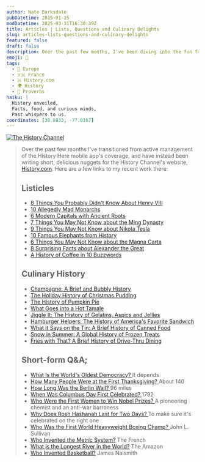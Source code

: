 ```yaml
---
author: Nate Barksdale
pubDatetime: 2015-01-15
modDatetime: 2025-03-31T16:30:39Z
title: Articles | Lists, Questions and Culinary Delights
slug: articles-lists-questions-and-culinary-delights
featured: false
draft: false
description: Over the past few months, I've been diving into the fun facts and intriguing stories of history for the History Channel's website.
emoji: 📜
tags:
  - 🍷 Europe
  - 🇫🇷 France
  - 🇭 History.com
  - 🌍 History
  - 🍲 Proverbs
haiku: |
  History unveiled,  
  Facts, food, and curious minds,  
  Past whispers to us.
coordinates: [38.8833, -77.0167]
---
```


[![The History Channel](@assets/images/history-log.png)](http://www.history.com/topics)

> Over the past few months I've transitioned from active management of the History Here mobile app's coverage, and have instead been writing short, delicious nuggets for the History Channel's website, [History.com](http://www.History.com). Here are a few links to my recent work there:
>
> ## Listicles
>
> - [8 Things You Probably Didn't Know About Henry VIII](http://www.history.com/news/history-lists/8-things-you-probably-didnt-know-about-henry-viii)
> - [10 Allegedly Mad Monarchs](http://www.history.com/news/history-lists/10-allegedly-mad-monarchs)
> - [6 Modern Capitals with Ancient Roots](http://www.history.com/news/history-lists/6-modern-capitals-with-ancient-roots)
> - [7 Things You May Not Know about the Ming Dynasty](http://www.history.com/news/history-lists/7-things-you-may-not-know-about-the-ming-dynasty)
> - [9 Things You May Not Know about Nikola Tesla](http://www.history.com/news/history-lists/9-things-you-may-not-know-about-nikola-tesla)
> - [10 Famous Elephants from History](http://www.history.com/news/history-lists/10-famous-elephants-from-history)
> - [6 Things You May Not Know about the Magna Carta](http://www.history.com/news/history-lists/6-things-you-might-not-know-about-the-magna-carta)
> - [8 Surprising Facts about Alexander the Great](http://www.history.com/news/history-lists/eight-surprising-facts-about-alexander-the-great)
> - [A History of Coffee in 10 Buzzwords](http://www.history.com/news/history-lists/a-history-of-coffee-in-10-buzzwords)
>
> ## Culinary History
>
> - [Champagne: A Brief and Bubbly History](http://www.history.com/news/hungry-history/champagne-a-brief-and-bubbly-history)
> - [The Holiday History of Christmas Pudding](http://www.history.com/news/hungry-history/the-holiday-history-of-christmas-pudding)
> - [The History of Pumpkin Pie](http://www.history.com/news/hungry-history/the-history-of-pumpkin-pie)
> - [What Goes into a Hot Tamale](http://www.history.com/news/hungry-history/what-goes-into-a-hot-tamale)
> - [Jiggle It: The History of Gelatins, Aspics and Jellies](http://www.history.com/news/hungry-history/jiggle-it-the-history-of-gelatins-aspics-and-jellies)
> - [Hamburger Helpers: The History of America's Favorite Sandwich](http://www.history.com/news/hungry-history/hamburger-helpers-the-history-of-americas-favorite-sandwich)
> - [What it Says on the Tin: A Brief History of Canned Food](http://www.history.com/news/hungry-history/what-it-says-on-the-tin-a-brief-history-of-canned-food)
> - [Snow in Summer: A Global History of Frozen Treats](http://www.history.com/news/hungry-history/snow-in-summer-a-global-history-of-ice-cream-and-other-frozen-treats)
> - [Fries with That? A Brief History of Drive-Thru Dining](http://www.history.com/news/hungry-history/fries-with-that-a-brief-history-of-drive-thru-dining)
>
> ## Short-form Q&A;
>
> - [What Is the World's Oldest Democracy? ](http://www.history.com/news/ask-history/what-is-the-worlds-oldest-democracy)It depends
> - [How Many People Were at the First Thanksgiving? ](http://www.history.com/news/ask-history/how-many-people-were-at-the-first-thanksgiving)About 140
> - [How Long Was the Berlin Wall? ](http://www.history.com/news/ask-history/how-long-was-the-berlin-wall)96 miles
> - [When Was Columbus Day First Celebrated? ](http://www.history.com/news/ask-history/when-was-columbus-day-first-celebrated)1792
> - [Who Were the First Women to Win Nobel Prizes? ](http://www.history.com/news/ask-history/who-were-the-first-women-to-win-nobel-prizes)A pioneering chemist and an anti-war barroness
> - [Why Does Rosh Hashanah Last for Two Days? ](http://www.history.com/news/ask-history/why-does-rosh-hashanah-last-for-two-days)To make sure it's celebrated on the right one
> - [Who Was the First World Heavyweight Boxing Champ? ](http://www.history.com/news/ask-history/who-was-the-first-world-heavyweight-boxing-champ)John L. Sullivan
> - [Who Invented the Metric System?](http://www.history.com/news/ask-history/who-invented-the-metric-system) The French
> - [What is the Longest River in the World?](http://www.history.com/news/ask-history/what-is-the-longest-river-in-the-world) The Amazon
> - [Who Invented Basketball?](http://www.history.com/news/ask-history/who-invented-basketball) James Naismith
